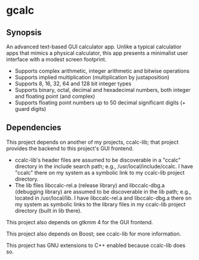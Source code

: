 # gcalc
## Synopsis
An advanced text-based GUI calculator app. Unlike a typical calculatior apps
that mimics a physical calculator, this app presents a minimalist user
interface with a modest screen footprint.
- Supports complex arithmetic, integer arithmetic and bitwise operations
- Supports implied multiplication (multiplication by justaposition)
- Supports 8, 16, 32, 64 and 128 bit integer types
- Supports binary, octal, decimal and hexadecimal numbers, both integer and
floating point (and complex)
- Supports floating point numbers up to 50 decimal significant digits (+ guard
digits)
## Dependencies
This project depends on another of my projects, ccalc-lib; that project provides
the backend to this project's GUI frontend.
- ccalc-lib's header files are assumed to be discoverable in a "ccalc" directory
in the include search path; e.g., /usr/local/include/ccalc. I have "ccalc" there
on my system as a symbolic link to my ccalc-lib project directory.
- The lib files libccalc-rel.a (release library) and libccalc-dbg.a (debugging
library) are assumed to be discoverable in the lib path; e.g., located in
/usr/local/lib. I have libccalc-rel.a and libccalc-dbg.a there on my system as
symbolic links to the library files in my ccalc-lib project directory (built in
lib there).

This project also depends on gtkmm 4 for the GUI frontend.

This project also depends on Boost; see ccalc-lib for more information.

This project has GNU extensions to C++ enabled because ccalc-lib does so.